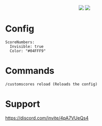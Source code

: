 <div align="center">
<img src="https://github.com/max1mde/CustomScoreNumbers/assets/114857048/b022741a-1628-4e87-baf5-028ffef29b25">
<img src="https://github.com/max1mde/CustomScoreNumbers/assets/114857048/d2fdb150-d7ac-4bf3-bfea-81ed62f146a0">
</div>


# Config
```
ScoreNumbers:
  Invisible: true
  Color: "#04FFF9"
```

# Commands
```
/customscores reload (Reloads the config)
```

# Support
https://discord.com/invite/4pA7VUeQs4
